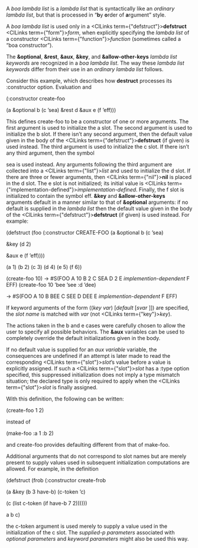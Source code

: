  



A *boa lambda list* is a *lambda list* that is syntactically like an *ordinary lambda list*, but that is processed in “**b**y **o**rder of **a**rgument” style. 



A *boa lambda list* is used only in a <ClLinks  term={"defstruct"}><b>defstruct</b></ClLinks> <ClLinks  term={"form"}><i>form</i></ClLinks>, when explicitly specifying the *lambda list* of a constructor <ClLinks  term={"function"}><i>function</i></ClLinks> (sometimes called a “boa constructor”). 



The **&amp;optional**, **&amp;rest**, **&amp;aux**, **&amp;key**, and **&amp;allow-other-keys** *lambda list keywords* are recognized in a *boa lambda list*. The way these *lambda list keywords* differ from their use in an *ordinary lambda list* follows. 



Consider this example, which describes how **destruct** processes its :constructor option. Evaluation and 











(:constructor create-foo 



(a &amp;optional b (c ’sea) &amp;rest d &amp;aux e (f ’eff))) 



This defines create-foo to be a constructor of one or more arguments. The first argument is used to initialize the a slot. The second argument is used to initialize the b slot. If there isn’t any second argument, then the default value given in the body of the <ClLinks  term={"defstruct"}><b>defstruct</b></ClLinks> (if given) is used instead. The third argument is used to initialize the c slot. If there isn’t any third argument, then the symbol 



sea is used instead. Any arguments following the third argument are collected into a <ClLinks  term={"list"}><i>list</i></ClLinks> and used to initialize the d slot. If there are three or fewer arguments, then <ClLinks  term={"nil"}><b>nil</b></ClLinks> is placed in the d slot. The e slot is not initialized; its initial value is <ClLinks  term={"implementation-defined"}><i>implementation-defined</i></ClLinks>. Finally, the f slot is initialized to contain the symbol eff. **&amp;key** and **&amp;allow-other-keys** arguments default in a manner similar to that of **&amp;optional** arguments: if no default is supplied in the *lambda list* then the default value given in the body of the <ClLinks  term={"defstruct"}><b>defstruct</b></ClLinks> (if given) is used instead. For example: 



(defstruct (foo (:constructor CREATE-FOO (a &amp;optional b (c ’sea) 



&amp;key (d 2) 



&amp;aux e (f ’eff)))) 



(a 1) (b 2) (c 3) (d 4) (e 5) (f 6)) 



(create-foo 10) → #S(FOO A 10 B 2 C SEA D 2 E *implemention-dependent* F EFF) (create-foo 10 ’bee ’see :d ’dee) 



→ #S(FOO A 10 B BEE C SEE D DEE E *implemention-dependent* F EFF) 



If keyword arguments of the form ((*key var*) [*default* [*svar* ]]) are specified, the *slot name* is matched with *var* (not <ClLinks  term={"key"}><i>key</i></ClLinks>). 



The actions taken in the b and e cases were carefully chosen to allow the user to specify all possible behaviors. The **&amp;aux** variables can be used to completely override the default initializations given in the body. 



If no default value is supplied for an *aux variable* variable, the consequences are undefined if an attempt is later made to read the corresponding <ClLinks  term={"slot"}><i>slot</i></ClLinks>’s value before a value is explicitly assigned. If such a <ClLinks  term={"slot"}><i>slot</i></ClLinks> has a :type option specified, this suppressed initialization does not imply a type mismatch situation; the declared type is only required to apply when the <ClLinks  term={"slot"}><i>slot</i></ClLinks> is finally assigned. 



With this definition, the following can be written: 



(create-foo 1 2) 



instead of 



(make-foo :a 1 :b 2) 



and create-foo provides defaulting different from that of make-foo. 



Additional arguments that do not correspond to slot names but are merely present to supply values used in subsequent initialization computations are allowed. For example, in the definition 



(defstruct (frob (:constructor create-frob  







(a &amp;key (b 3 have-b) (c-token ’c) 



(c (list c-token (if have-b 7 2)))))) 



a b c) 



the c-token argument is used merely to supply a value used in the initialization of the c slot. The *supplied-p parameters* associated with *optional parameters* and *keyword parameters* might also be used this way. 




